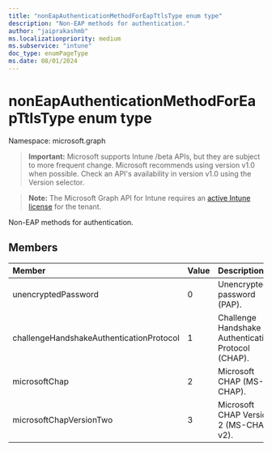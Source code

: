 ```yaml
---
title: "nonEapAuthenticationMethodForEapTtlsType enum type"
description: "Non-EAP methods for authentication."
author: "jaiprakashmb"
ms.localizationpriority: medium
ms.subservice: "intune"
doc_type: enumPageType
ms.date: 08/01/2024
---
```


# nonEapAuthenticationMethodForEapTtlsType enum type

Namespace: microsoft.graph

> **Important:** Microsoft supports Intune /beta APIs, but they are subject to more frequent change. Microsoft recommends using version v1.0 when possible. Check an API's availability in version v1.0 using the Version selector.

> **Note:** The Microsoft Graph API for Intune requires an [active Intune license](https://go.microsoft.com/fwlink/?linkid=839381) for the tenant.

Non-EAP methods for authentication.

## Members
|Member|Value|Description|
|:---|:---|:---|
|unencryptedPassword|0|Unencrypted password (PAP).|
|challengeHandshakeAuthenticationProtocol|1|Challenge Handshake Authentication Protocol (CHAP).|
|microsoftChap|2| Microsoft CHAP (MS-CHAP).|
|microsoftChapVersionTwo|3|Microsoft CHAP Version 2 (MS-CHAP v2).|